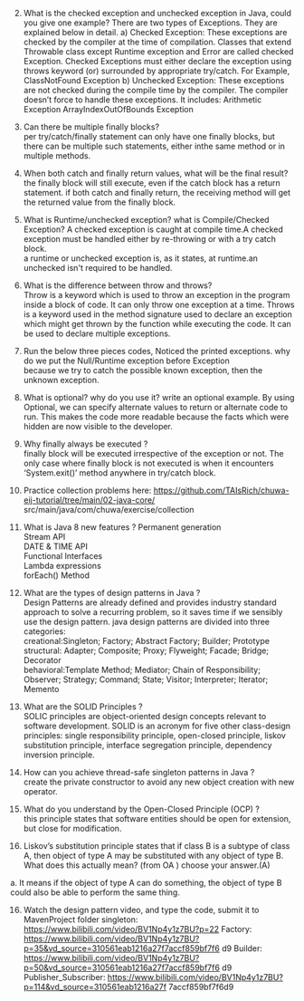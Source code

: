 2. What is the checked exception and unchecked exception in Java, could you give one example?
   There are two types of Exceptions. They are explained below in detail.
   a) Checked Exception:
   These exceptions are checked by the compiler at the time of compilation. Classes that extend Throwable class except Runtime exception and Error are called checked Exception.
   Checked Exceptions must either declare the exception using throws keyword (or) surrounded by appropriate try/catch.
   For Example, ClassNotFound Exception
   b) Unchecked Exception:
   These exceptions are not checked during the compile time by the compiler.  The compiler doesn’t force to handle these exceptions. It includes:
   Arithmetic Exception
   ArrayIndexOutOfBounds Exception
  

3. Can there be multiple finally blocks?  
per try/catch/finally statement can only have one finally blocks, but there can be multiple such statements, either inthe same method or in multiple methods.
  

4. When both catch and finally return values, what will be the final result?  
the finally block will still execute, even if the catch block has a return statement. 
if both catch and finally return, the receiving method will get the returned value from the finally block.
  

5. What is Runtime/unchecked exception? what is Compile/Checked Exception?
   A checked exception is caught at compile time.A checked exception must be handled either by re-throwing or with a try catch block.  
   a runtime or unchecked exception is, as it states, at runtime.an unchecked isn't required to be handled.
  

6. What is the difference between throw and throws?  
Throw is a keyword which is used to throw an exception in the program inside a block of code. It can only throw one exception at a time.
Throws is a keyword used in the method signature used to declare an exception which might get thrown by the function while executing the code. 
It can be used to declare multiple exceptions.
  

7. Run the below three pieces codes, Noticed the printed exceptions. why do we put the Null/Runtime
   exception before Exception   
because we try to catch the possible known exception, then the unknown exception.
  

7. What is optional? why do you use it? write an optional example.
   By using Optional, we can specify alternate values to return or alternate code to run. 
This makes the code more readable because the facts which were hidden are now visible to the developer.
  

8. Why finally always be executed ?  
finally block will be executed irrespective of the exception or not. 
The only case where finally block is not executed is when it encounters ‘System.exit()’ method anywhere in try/catch block.
  

9. Practice collection problems here: https://github.com/TAIsRich/chuwa-eij-tutorial/tree/main/02-java-core/
      src/main/java/com/chuwa/exercise/collection
  

10. What is Java 8 new features ?
    Permanent generation  
    Stream API  
    DATE & TIME API  
    Functional Interfaces  
    Lambda expressions  
    forEach() Method  
  
11. What are the types of design patterns in Java ?  
Design Patterns are already defined and provides industry standard approach to solve a recurring problem,
so it saves time if we sensibly use the design pattern. 
java design patterns are divided into three categories:   
creational:Singleton; Factory; Abstract Factory; Builder; Prototype  
structural: Adapter; Composite; Proxy; Flyweight; Facade; Bridge; Decorator  
behavioral:Template Method; Mediator; Chain of Responsibility; Observer; Strategy; Command; State; Visitor; Interpreter; Iterator; Memento  
  
12. What are the SOLID Principles ?  
SOLIC principles are object-oriented design concepts relevant to software development. 
SOLID is an acronym for five other class-design principles: 
single responsibility principle, open-closed principle, liskov substitution principle, interface segregation principle, dependency inversion principle.
  

13. How can you achieve thread-safe singleton patterns in Java ?    
create the private constructor to avoid any new object creation with new operator.
  

14. What do you understand by the Open-Closed Principle (OCP) ?    
this principle states that software entities should be open for extension, but close for modification.
  

15. Liskov’s substitution principle states that if class B is a subtype of class A, then object of type A may be
    substituted with any object of type B. What does this actually mean? (from OA ) choose your answer.(A)

a. It means if the object of type A can do something, the object of type B could also be able to perform the same thing.

16. Watch the design pattern video, and type the code, submit it to MavenProject folder
    singleton: https://www.bilibili.com/video/BV1Np4y1z7BU?p=22
    Factory: https://www.bilibili.com/video/BV1Np4y1z7BU?p=35&vd_source=310561eab1216a27f7accf859bf7f6
    d9
    Builder: https://www.bilibili.com/video/BV1Np4y1z7BU?p=50&vd_source=310561eab1216a27f7accf859bf7f6
    d9
    Publisher_Subscriber: https://www.bilibili.com/video/BV1Np4y1z7BU?p=114&vd_source=310561eab1216a27f
    7accf859bf7f6d9
